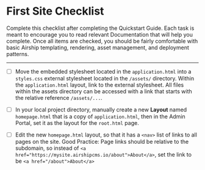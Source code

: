 # First Site Checklist
Complete this checklist after completing the Quickstart Guide. Each task is meant to encourage you to read relevant Documentation that will help you complete. Once all items are checked, you should be fairly comfortable with basic Airship templating, rendering, asset management, and deployment patterns.

---

- [ ] Move the embedded stylesheet located in the `application.html` into a `styles.css` external stylesheet located in the `/assets/` directory. Within the `application.html` layout, link to the external stylesheet. All files within the assets directory can be accessed with a link that starts with the relative reference `/assets/...`.

- [ ] In your local project directory, manually create a new **Layout** named `homepage.html` that is a copy of `application.html`, then in the Admin Portal, set it as the layout for the `root.html` page.

- [ ] Edit the new `homepage.html` layout, so that it has a `<nav>` list of links to all pages on the site. Good Practice: Page links should be relative to the subdomain, so instead of `<a href="https://mysite.airshipcms.io/about">About</a>`, set the link to be  `<a href="/about">About</a>`
